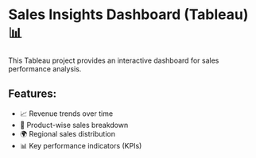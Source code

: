 # Sales Insights Dashboard (Tableau) 📊

This Tableau project provides an interactive dashboard for sales performance analysis.

## Features:
- 📈 Revenue trends over time
- 🛒 Product-wise sales breakdown
- 🌍 Regional sales distribution
- 📊 Key performance indicators (KPIs)
